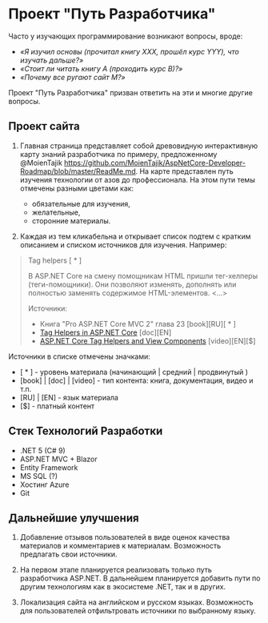 ﻿# Проект "Путь Разработчика"

Часто у изучающих программирование возникают вопросы, вроде:  
- *«Я изучил основы (прочитал книгу XXX, прошёл курс YYY), что изучать дальше?»*  
- *«Стоит ли читать книгу A (проходить курс B)?»*  
- *«Почему все ругают сайт M?»*

Проект "Путь Разработчика" призван ответить на эти и многие другие вопросы.

## Проект сайта

1. Главная страница представляет собой древовидную интерактивную карту знаний разработчика по примеру, предложенному @MoienTajik
https://github.com/MoienTajik/AspNetCore-Developer-Roadmap/blob/master/ReadMe.md. На карте представлен путь изучения технологии от азов до профессионала. На этом пути темы отмечены разными цветами как:
    - обязательные для изучения, 
    - желательные, 
    - сторонние материалы.

2. Каждая из тем кликабельна и открывает список подтем с кратким описанием и списком источников для изучения. Например:

> Tag helpers [ * ]
> 
> В ASP.NET Core на смену помощникам HTML пришли тег-хелперы (теги-помощники). Они позволяют изменять, дополнять или полностью заменять содержимое НТМL-элементов. <...>
>
> Источники:
> - Книга "Pro ASP.NET Core MVC 2" глава 23 [book][RU][ * ]
> - [Tag Helpers in ASP.NET Core](https://docs.microsoft.com/en-us/aspnet/core/mvc/views/tag-helpers/intro?view=aspnetcore-3.1) [doc][EN]
> - [ASP.NET Core Tag Helpers and View Components](https://app.pluralsight.com/library/courses/aspdotnet-core-tag-helpers) [video][EN][$]

Источники в списке отмечены значками:
- [ * ] - уровень материала (начинающий | средний | продвинутый )
- [book] | [doc] | [video] - тип контента: книга, документация, видео и т.п.
- [RU] | [EN] - язык материала
- [$] - платный контент

## Стек Технологий Разработки
- .NET 5 (C# 9)
- ASP.NET MVC + Blazor
- Entity Framework
- MS SQL (?)
- Хостинг Azure
- Git

## Дальнейшие улучшения
1. Добавление отзывов пользователей в виде оценок качества материалов и комментариев к материалам. Возможность предлагать свои источники.

2. На первом этапе планируется реализовать только путь разработчика ASP.NET. В дальнейшем планируется добавить пути по другим технологиям как в экосистеме .NET, так и в других.

3. Локализация сайта на английском и русском языках. Возможность для пользователей отфильтровать источники по выбранному языку.
